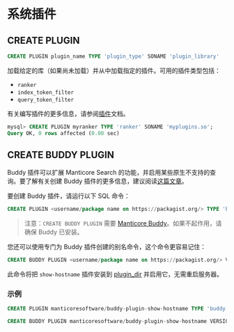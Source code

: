 # 系统插件
## CREATE PLUGIN

```sql
CREATE PLUGIN plugin_name TYPE 'plugin_type' SONAME 'plugin_library'
```

加载给定的库（如果尚未加载）并从中加载指定的插件。可用的插件类型包括：

- `ranker`
- `index_token_filter`
- `query_token_filter`

有关编写插件的更多信息，请参阅[插件](../../../Extensions/UDFs_and_Plugins/UDFs_and_Plugins.md#Plugins)文档。

```sql
mysql> CREATE PLUGIN myranker TYPE 'ranker' SONAME 'myplugins.so';
Query OK, 0 rows affected (0.00 sec)
```

## CREATE BUDDY PLUGIN

<!-- example create_buddy_plugin -->

Buddy 插件可以扩展 Manticore Search 的功能，并启用某些原生不支持的查询。要了解有关创建 Buddy 插件的更多信息，建议阅读[这篇文章](https://manticoresearch.com/blog/manticoresearch-buddy-pluggable-design/)。

要创建 Buddy 插件，请运行以下 SQL 命令：

```sql
CREATE PLUGIN <username/package name on https://packagist.org/> TYPE 'buddy' VERSION <package version>
```

> 注意：`CREATE BUDDY PLUGIN` 需要 [Manticore Buddy](../../../Installation/Manticore_Buddy.md)。如果不起作用，请确保 Buddy 已安装。

您还可以使用专门为 Buddy 插件创建的别名命令，这个命令更容易记住：

```sql
CREATE BUDDY PLUGIN <username/package name on https://packagist.org/> VERSION <package version>
```

此命令将把 `show-hostname` 插件安装到 [plugin_dir](../../../Server_settings/Common.md#plugin_dir) 并启用它，无需重启服务器。

<!-- intro -->
### 示例

<!-- request Example -->

```sql
CREATE PLUGIN manticoresoftware/buddy-plugin-show-hostname TYPE 'buddy' VERSION 'dev-main';

CREATE BUDDY PLUGIN manticoresoftware/buddy-plugin-show-hostname VERSION 'dev-main';
```

<!-- end -->
<!-- proofread -->

